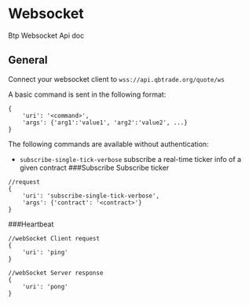 Websocket
====
Btp Websocket Api doc

General
--
Connect your websocket client to `wss://api.qbtrade.org/quote/ws`

A basic command is sent in the following format:
```$xslt
{
    'uri': '<command>',
    'args': {'arg1':'value1', 'arg2':'value2', ...}
}
```
The following commands are available without authentication:
* `subscribe-single-tick-verbose` subscribe a real-time ticker info of a given contract 
###Subscribe
Subscribe ticker
```$xslt
//request
{
    'uri': 'subscribe-single-tick-verbose', 
    'args': {'contract': '<contract>'}
}
```
###Heartbeat
```     
//webSocket Client request
{
    'uri': 'ping'
}

//webSocket Server response
{
    'uri': 'pong'
} 
```

